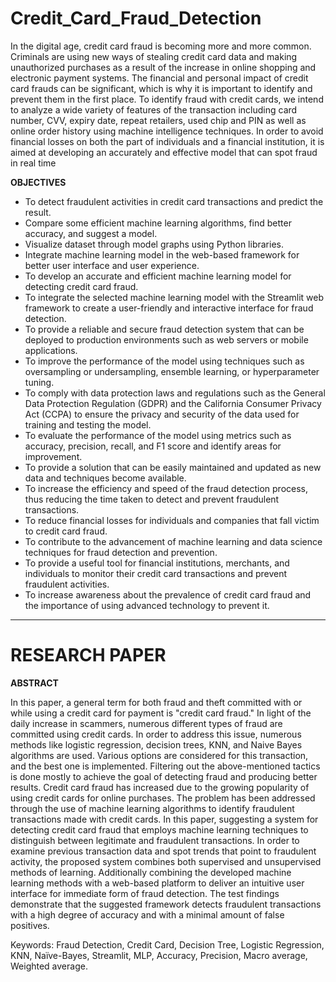 # Credit_Card_Fraud_Detection
In the digital age, credit card fraud is becoming more and more common. Criminals are using new ways of stealing credit card data and making unauthorized purchases as a result of the 
increase in online shopping and electronic payment systems. The financial and personal impact of credit card frauds can be significant, which is why it is important to identify and 
prevent them in the first place. To identify fraud with credit cards, we intend to analyze a wide variety of features of the transaction including card number, CVV, expiry date, repeat 
retailers, used chip and PIN as well as online order history using machine intelligence techniques. In order to avoid financial losses on both the part of individuals and a financial 
institution, it is aimed at developing an accurately and effective model that can spot fraud in real time

**OBJECTIVES**
- To detect fraudulent activities in credit card transactions and predict the result.
- Compare some efficient machine learning algorithms, find better accuracy, and suggest a model.
- Visualize dataset through model graphs using Python libraries.
- Integrate machine learning model in the web-based framework for better user interface and user experience.
- To develop an accurate and efficient machine learning model for detecting credit card fraud.
- To integrate the selected machine learning model with the Streamlit web framework to create a user-friendly and interactive interface for fraud detection.
- To provide a reliable and secure fraud detection system that can be deployed to production environments such as web servers or mobile applications.
- To improve the performance of the model using techniques such as oversampling or undersampling, ensemble learning, or hyperparameter tuning.
- To comply with data protection laws and regulations such as the General Data Protection Regulation (GDPR) and the California Consumer Privacy Act (CCPA) to ensure 
the privacy and security of the data used for training and testing the model.
- To evaluate the performance of the model using metrics such as accuracy, precision, recall, and F1 score and identify areas for improvement.
- To provide a solution that can be easily maintained and updated as new data and techniques become available.
- To increase the efficiency and speed of the fraud detection process, thus reducing the time taken to detect and prevent fraudulent transactions.
- To reduce financial losses for individuals and companies that fall victim to credit card fraud.
- To contribute to the advancement of machine learning and data science techniques for fraud detection and prevention.
- To provide a useful tool for financial institutions, merchants, and individuals to monitor their credit card transactions and prevent fraudulent activities.
- To increase awareness about the prevalence of credit card fraud and the importance of using advanced technology to prevent it.
---

# RESEARCH PAPER

**ABSTRACT**

In this paper, a general term for both fraud and theft committed with or while using a credit card for payment is "credit card fraud." In light of the daily increase in scammers, numerous different types of fraud are committed using credit cards. In order to address this issue, numerous methods like logistic regression, 
decision trees, KNN, and Naive Bayes algorithms are used. Various options are considered for this transaction, and the best one is implemented. Filtering out the above-mentioned tactics is done mostly to achieve the goal of detecting fraud and producing better results. Credit card fraud has increased due to the growing popularity of using credit cards for online purchases. The problem has been addressed through the use of machine learning algorithms to identify fraudulent transactions made with credit cards. In this paper, 
suggesting a system for detecting credit card fraud that employs machine learning techniques to distinguish between legitimate and fraudulent transactions. In order to examine previous transaction data and spot trends that point to fraudulent activity, the proposed system combines both supervised and unsupervised 
methods of learning. Additionally combining the developed machine learning methods with a web-based platform to deliver an intuitive user interface for immediate form of fraud detection. The test findings demonstrate that the suggested framework detects fraudulent transactions with a high degree of accuracy and with a minimal amount of false positives.

Keywords: Fraud Detection, Credit Card, Decision Tree, Logistic Regression, KNN, Naïve-Bayes, 
Streamlit, MLP, Accuracy, Precision, Macro average, Weighted average.



